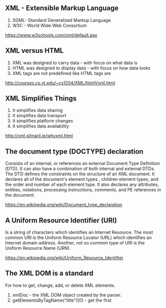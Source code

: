 ## XML - Extensible Markup Language
1)  SGML- Standard Generalized Markup Language
2)  W3C - World Wide Web Consortium 

https://www.w3schools.com/xml/default.asp

## XML versus HTML
1)	XML was designed to carry data - with focus on what data is
2)	HTML was designed to display data - with focus on how data looks
3)  XML tags are not predefined like HTML tags are

http://courses.cs.vt.edu/~cs1204/XML/htmlVxml.html

## XML Simplifies Things
1)	It simplifies data sharing
2)	It simplifies data transport
3)  It simplifies platform changes
4)	It simplifies data availability

http://xml.silmaril.ie/whyxml.html

## The document type (DOCTYPE) declaration
Consists of an internal, or references an external Document Type Definition (DTD). It can also have a combination of both internal and external DTDs. The DTD defines the constraints on the structure of an XML document. It declares all of the document's element types , children element types, and the order and number of each element type. It also declares any attributes, entities, notations, processing instructions, comments, and PE references in the document.

https://en.wikipedia.org/wiki/Document_type_declaration

## A Uniform Resource Identifier (URI) 
Is a string of characters which identifies an Internet Resource.
The most common URI is the Uniform Resource Locator (URL) which identifies an Internet domain address. Another, not so common type of URI is the Uniform Resource Name (URN).

https://en.wikipedia.org/wiki/Uniform_Resource_Identifier

## The XML DOM is a standard 
For how to get, change, add, or delete XML elements.
1)  xmlDoc - the XML DOM object created by the parser.
2)  getElementsByTagName("title")[0] - get the first <title> element
3)  childNodes[0] - the first child of the <title> element (the text node)
4)  nodeValue - the value of the node (the text itself)
  
https://www.w3schools.com/xml/dom_intro.asp

## UTF-8 is the default character encoding for XML documents. 
A character in UTF8 can be from 1 to 4 bytes long. UTF-8 can represent any character in the Unicode standard. UTF-8 is backwards compatible with ASCII. UTF-8 is the preferred encoding for e-mail and web pages

https://en.wikipedia.org/wiki/UTF-8

## Shift JIS (Shift Japanese Industrial Standards) 
Is a character encoding for the Japanese language

https://en.wikipedia.org/wiki/Shift_JIS

## Tools for parsing
1)  Through parsers using the API Java API for XML Processing (JAXP), two parsers are provided with the above API :
1.1)  Simple API for XML (SAX)        
1.2)  Document Object Model (DOM).
2)  Through the new API Java Architecture for XML Binding (JAXB).
2.2)  Using JDOM an open-source API 
2.3)  Using Apache Xerces 

